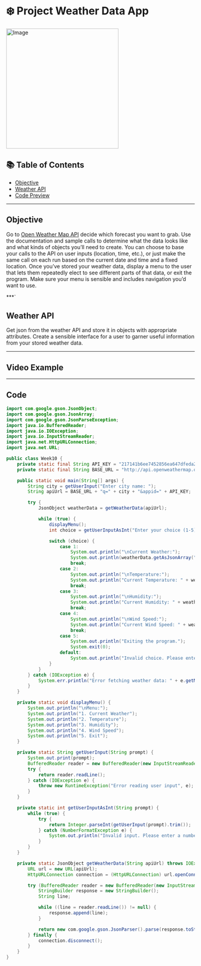# ❄️ Project Weather Data App
<img src="https://static.vecteezy.com/system/resources/previews/024/825/182/original/3d-weather-icon-day-with-rain-free-png.png" alt="Image" width="300" height="320">

## 📚 Table of Contents
- [Objective](#Objective)
- [Weather API](#Weather-API)
- [Code Preview](#Video-Example)

***

## Objective
Go to [Open Weather Map API](https://openweathermap.org/api) decide which forecast you want to grab. Use the documentation and sample calls to determine what the data looks like and what kinds of objects you’ll need to create. You can choose to base your calls to the API on user inputs (location, time, etc.), or just make the same call on each run based on the current date and time and a fixed location. Once you’ve stored your weather data, display a menu to the user that lets them repeatedly elect to see different parts of that data, or exit the program. Make sure your menu is sensible and includes navigation you’d want to use. 

***`

## Weather API
Get json from the weather API and store it in objects with appropriate attributes.
Create a sensible interface for a user to garner useful information from your stored weather data.

***

## Video Example


***

## Code
````java
import com.google.gson.JsonObject;
import com.google.gson.JsonArray;
import com.google.gson.JsonParseException;
import java.io.BufferedReader;
import java.io.IOException;
import java.io.InputStreamReader;
import java.net.HttpURLConnection;
import java.net.URL;

public class Week10 {
    private static final String API_KEY = "217141b6ee7452856ea647dfeda27f59";
    private static final String BASE_URL = "http://api.openweathermap.org/data/2.5/weather?";

    public static void main(String[] args) {
        String city = getUserInput("Enter city name: ");
        String apiUrl = BASE_URL + "q=" + city + "&appid=" + API_KEY;

        try {
            JsonObject weatherData = getWeatherData(apiUrl);

            while (true) {
                displayMenu();
                int choice = getUserInputAsInt("Enter your choice (1-5): ");

                switch (choice) {
                    case 1:
                        System.out.println("\nCurrent Weather:");
                        System.out.println(weatherData.getAsJsonArray("weather").get(0).getAsJsonObject().get("description").getAsString());
                        break;
                    case 2:
                        System.out.println("\nTemperature:");
                        System.out.println("Current Temperature: " + weatherData.getAsJsonObject("main").get("temp").getAsDouble() + " Kelvin");
                        break;
                    case 3:
                        System.out.println("\nHumidity:");
                        System.out.println("Current Humidity: " + weatherData.getAsJsonObject("main").get("humidity").getAsDouble() + "%");
                        break;
                    case 4:
                        System.out.println("\nWind Speed:");
                        System.out.println("Current Wind Speed: " + weatherData.getAsJsonObject("wind").get("speed").getAsDouble() + " m/s");
                        break;
                    case 5:
                        System.out.println("Exiting the program.");
                        System.exit(0);
                    default:
                        System.out.println("Invalid choice. Please enter a number between 1 and 5.");
                }
            }
        } catch (IOException e) {
            System.err.println("Error fetching weather data: " + e.getMessage());
        }
    }

    private static void displayMenu() {
        System.out.println("\nMenu:");
        System.out.println("1. Current Weather");
        System.out.println("2. Temperature");
        System.out.println("3. Humidity");
        System.out.println("4. Wind Speed");
        System.out.println("5. Exit");
    }

    private static String getUserInput(String prompt) {
        System.out.print(prompt);
        BufferedReader reader = new BufferedReader(new InputStreamReader(System.in));
        try {
            return reader.readLine();
        } catch (IOException e) {
            throw new RuntimeException("Error reading user input", e);
        }
    }

    private static int getUserInputAsInt(String prompt) {
        while (true) {
            try {
                return Integer.parseInt(getUserInput(prompt).trim());
            } catch (NumberFormatException e) {
                System.out.println("Invalid input. Please enter a number.");
            }
        }
    }

    private static JsonObject getWeatherData(String apiUrl) throws IOException {
        URL url = new URL(apiUrl);
        HttpURLConnection connection = (HttpURLConnection) url.openConnection();

        try (BufferedReader reader = new BufferedReader(new InputStreamReader(connection.getInputStream()))) {
            StringBuilder response = new StringBuilder();
            String line;

            while ((line = reader.readLine()) != null) {
                response.append(line);
            }

            return new com.google.gson.JsonParser().parse(response.toString()).getAsJsonObject();
        } finally {
            connection.disconnect();
        }
    }
}

````
